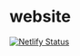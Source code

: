# website
[![Netlify Status](https://api.netlify.com/api/v1/badges/73061bb6-f887-4b25-9f91-0098ec600461/deploy-status)](https://app.netlify.com/sites/fivexl/deploys)
